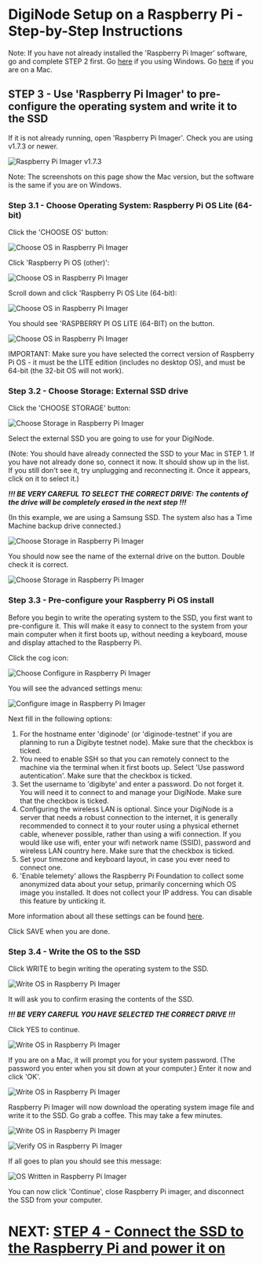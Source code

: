 # DigiNode Setup on a Raspberry Pi - Step-by-Step Instructions

Note: If you have not already installed the 'Raspberry Pi Imager' software, go and complete STEP 2 first. Go [here](/docs/rpi_setup_step2_get_imager_win.md) if you using Windows. Go [here](/docs/rpi_setup_step2_get_imager_mac.md) if you are on a Mac.

## STEP 3 - Use 'Raspberry Pi Imager' to pre-configure the operating system and write it to the SSD

If it is not already running, open 'Raspberry Pi Imager'. Check you are using v1.7.3 or newer.

![Raspberry Pi Imager v1.7.3](/images/macos_setup_3.png)

Note: The screenshots on this page show the Mac version, but the software is the same if you are on Windows.

### Step 3.1 - Choose Operating System: Raspberry Pi OS Lite (64-bit)

Click the 'CHOOSE OS' button:

![Choose OS in Raspberry Pi Imager](/images/macos_setup_3_1a.png)

Click 'Raspberry Pi OS (other)':

![Choose OS in Raspberry Pi Imager](/images/macos_setup_3_1b.png)

Scroll down and click 'Raspberry Pi OS Lite (64-bit):

![Choose OS in Raspberry Pi Imager](/images/macos_setup_3_1c.png)

You should see 'RASPBERRY PI OS LITE (64-BIT) on the button. 

![Choose OS in Raspberry Pi Imager](/images/macos_setup_3_1d.png)

IMPORTANT: Make sure you have selected the correct version of Raspberry Pi OS - it must be the LITE edition (includes no desktop OS), and must be 64-bit (the 32-bit OS will not work).

### Step 3.2 - Choose Storage: External SSD drive

Click the 'CHOOSE STORAGE' button:

![Choose Storage in Raspberry Pi Imager](/images/macos_setup_3_2a.png)

Select the external SSD you are going to use for your DigiNode. 

(Note: You should have already connected the SSD to your Mac in STEP 1. If you have not already done so, connect it now. It should show up in the list. If you still don't see it, try unplugging and reconnecting it. Once it appears, click on it to select it.)

***!!! BE VERY CAREFUL TO SELECT THE CORRECT DRIVE: The contents of the drive will be completely erased in the next step !!!***

(In this example, we are using a Samsung SSD. The system also has a Time Machine backup drive connected.)

![Choose Storage in Raspberry Pi Imager](/images/macos_setup_3_2b.png)

You should now see the name of the external drive on the button. Double check it is correct.

![Choose Storage in Raspberry Pi Imager](/images/macos_setup_3_2c.png)

### Step 3.3 - Pre-configure your Raspberry Pi OS install

Before you begin to write the operating system to the SSD, you first want to pre-configure it. This will make it easy to connect to the system from your main computer when it first boots up, without needing a keyboard, mouse and display attached to the Raspberry Pi.

Click the cog icon:

![Choose Configure in Raspberry Pi Imager](/images/macos_setup_3_3a.png)

You will see the advanced settings menu:

![Configure image in Raspberry Pi Imager](/images/macos_setup_3_3b.png)

Next fill in the following options:

1. For the hostname enter 'diginode' (or 'diginode-testnet' if you are planning to run a Digibyte testnet node). Make sure that the checkbox is ticked.
2. You need to enable SSH so that you can remotely connect to the machine via the terminal when it first boots up. Select 'Use password autentication'. Make sure that the checkbox is ticked.
3. Set the username to 'digibyte' and enter a password. Do not forget it. You will need it to connect to and manage your DigiNode. Make sure that the checkbox is ticked.
4. Configuring the wireless LAN is optional. Since your DigiNode is a server that needs a robust connection to the internet, it is generally recommended to connect it to your router using a physical ethernet cable, whenever possible, rather than using a wifi connection. If you would like use wifi, enter your wifi network name (SSID), password and wireless LAN country here. Make sure that the checkbox is ticked.
5. Set your timezone and keyboard layout, in case you ever need to connect one.
6. 'Enable telemety' allows the Raspberry Pi Foundation to collect some anonymized data about your setup, primarily concerning which OS image you installed. It does not collect your IP address. You can disable this feature by unticking it.

More information about all these settings can be found [here](https://talktech.info/2022/02/06/raspberry-pi-imager/).

Click SAVE when you are done.

### Step 3.4 - Write the OS to the SSD

Click WRITE to begin writing the operating system to the SSD. 

![Write OS in Raspberry Pi Imager](/images/macos_setup_3_4a.png)

It will ask you to confirm erasing the contents of the SSD.

***!!! BE VERY CAREFUL YOU HAVE SELECTED THE CORRECT DRIVE !!!***

Click YES to continue.

![Write OS in Raspberry Pi Imager](/images/macos_setup_3_4b.png)

If you are on a Mac, it will prompt you for your system password. (The password you enter when you sit down at your computer.) Enter it now and click 'OK'.

![Write OS in Raspberry Pi Imager](/images/macos_setup_3_4c_mac.png)

Raspberry Pi Imager will now download the operating system image file and write it to the SSD. Go grab a coffee. This may take a few minutes.

![Write OS in Raspberry Pi Imager](/images/macos_setup_3_4d.png)

![Verify OS in Raspberry Pi Imager](/images/macos_setup_3_4e.png)

If all goes to plan you should see this message:

![OS Written in Raspberry Pi Imager](/images/macos_setup_3_4f.png)

You can now click 'Continue', close Raspberry Pi imager, and disconnect the SSD from your computer.

# NEXT: [STEP 4 - Connect the SSD to the Raspberry Pi and power it on](/docs/rpi_setup_step4_boot_pi.md)